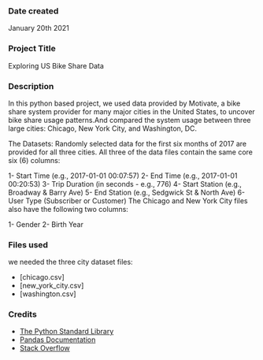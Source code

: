 ### Date created
January 20th 2021

### Project Title
Exploring US Bike Share Data

### Description
In this python based project, we used data provided by Motivate, a bike share system provider for many major cities in the United States, to uncover bike share usage patterns.And compared the system usage between three large cities: Chicago, New York City, and Washington, DC.

The Datasets:
Randomly selected data for the first six months of 2017 are provided for all three cities. All three of the data files contain the same core six (6) columns:

1- Start Time (e.g., 2017-01-01 00:07:57)
2- End Time (e.g., 2017-01-01 00:20:53)
3- Trip Duration (in seconds - e.g., 776)
4- Start Station (e.g., Broadway & Barry Ave)
5- End Station (e.g., Sedgwick St & North Ave)
6- User Type (Subscriber or Customer)
The Chicago and New York City files also have the following two columns:

1- Gender
2- Birth Year

### Files used
we needed the three city dataset files:

* [chicago.csv]
* [new_york_city.csv]
* [washington.csv]


### Credits
 * [The Python Standard Library](https://docs.python.org/3/library/)
 * [Pandas Documentation](https://pandas.pydata.org/pandas-docs/stable/)
 * [Stack Overflow](https://stackoverflow.com)
